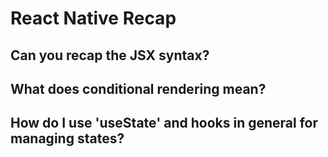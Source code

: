 # React Native Recap

## Can you recap the JSX syntax?

## What does conditional rendering mean?

## How do I use 'useState' and hooks in general for managing states? 

